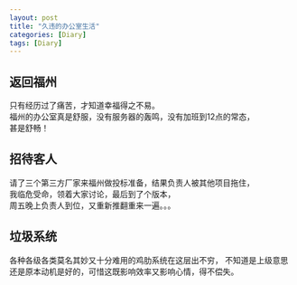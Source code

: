 ```yaml
---
layout: post
title: "久违的办公室生活"
categories: [Diary]
tags: [Diary]
---
```


## 返回福州
只有经历过了痛苦，才知道幸福得之不易。  
福州的办公室真是舒服，没有服务器的轰鸣，没有加班到12点的常态，  
甚是舒畅！  

## 招待客人
请了三个第三方厂家来福州做投标准备，结果负责人被其他项目拖住，  
我临危受命，领着大家讨论，最后到了个版本，  
周五晚上负责人到位，又重新推翻重来一遍。。。  

## 垃圾系统
各种各级各类莫名其妙又十分难用的鸡肋系统在这层出不穷，
不知道是上级意思还是原本动机是好的，可惜这既影响效率又影响心情，得不偿失。

